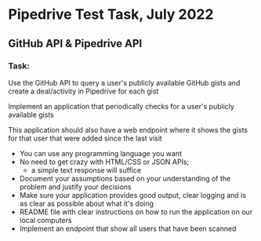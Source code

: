 # Pipedrive Test Task, July 2022

## GitHub API & Pipedrive API

### Task:

Use the GitHub API to query a user's publicly available GitHub gists and create a deal/activity in Pipedrive for each gist

Implement an application that periodically checks for a user's publicly available gists

This application should also have a web endpoint where it shows the gists for that user that were added since the last visit

* You can use any programming language you want
* No need to get crazy with HTML/CSS or JSON APIs;
  * a simple text response will suffice
* Document your assumptions based on your understanding of the problem and justify your decisions
* Make sure your application provides good output, clear logging and is as clear as possible about what it's doing
* README file with clear instructions on how to run the application on our local computers
* Implement an endpoint that show all users that have been scanned


<!-- # Steps Implemented:

- set up server in Express
- set up two endpoints in `routes/api.js` to return a specific user's gists (`getAllGists`) and to return a specific gist (`getGist`)
- set up a Mongoose connection and defined schemas in `models/user.js` and `models/gists.js`

### Assumptions:
- there is only one filename per gist
  - each gist has a unique ID, but for display purposes for the user, the gist will be identified with a human-readable ID taken from the name of the first file in the gist
    - e.g., 'attestation.txt' in https://gist.github.com/vbuterin

### Commands:
- `npm start` to run nodemon and start the server
- `./node_modules/.bin/eslint <filename>` to run ESLint
 -->
